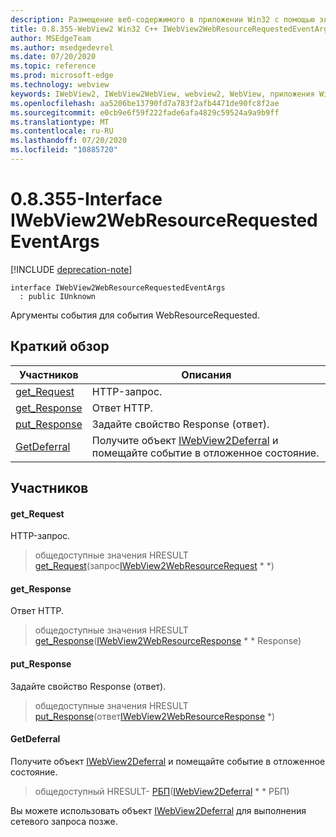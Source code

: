 ```yaml
---
description: Размещение веб-содержимого в приложении Win32 с помощью элемента управления Microsoft Edge WebView2
title: 0.8.355-WebView2 Win32 C++ IWebView2WebResourceRequestedEventArgs
author: MSEdgeTeam
ms.author: msedgedevrel
ms.date: 07/20/2020
ms.topic: reference
ms.prod: microsoft-edge
ms.technology: webview
keywords: IWebView2, IWebView2WebView, webview2, WebView, приложения Win32, Win32, EDGE
ms.openlocfilehash: aa5206be13790fd7a783f2afb4471de90fc8f2ae
ms.sourcegitcommit: e0cb9e6f59f222fade6afa4829c59524a9a9b9ff
ms.translationtype: MT
ms.contentlocale: ru-RU
ms.lasthandoff: 07/20/2020
ms.locfileid: "10885720"
---
```

# 0.8.355-Interface IWebView2WebResourceRequestedEventArgs 

[!INCLUDE [deprecation-note](../../includes/deprecation-note.md)]

```
interface IWebView2WebResourceRequestedEventArgs
  : public IUnknown
```

Аргументы события для события WebResourceRequested.

## Краткий обзор

 Участников                        | Описания
--------------------------------|---------------------------------------------
[get_Request](#get_request) | HTTP-запрос.
[get_Response](#get_response) | Ответ HTTP.
[put_Response](#put_response) | Задайте свойство Response (ответ).
[GetDeferral](#getdeferral) | Получите объект [IWebView2Deferral](IWebView2Deferral.md) и помещайте событие в отложенное состояние.

## Участников

#### get_Request 

HTTP-запрос.

> общедоступные значения HRESULT [get_Request](#get_request)(запрос[IWebView2WebResourceRequest](IWebView2WebResourceRequest.md) * *)

#### get_Response 

Ответ HTTP.

> общедоступные значения HRESULT [get_Response](#get_response)([IWebView2WebResourceResponse](IWebView2WebResourceResponse.md) * * Response)

#### put_Response 

Задайте свойство Response (ответ).

> общедоступные значения HRESULT [put_Response](#put_response)(ответ[IWebView2WebResourceResponse](IWebView2WebResourceResponse.md) *)

#### GetDeferral 

Получите объект [IWebView2Deferral](IWebView2Deferral.md) и помещайте событие в отложенное состояние.

> общедоступный HRESULT- [РБП](#getdeferral)([IWebView2Deferral](IWebView2Deferral.md) * * РБП)

Вы можете использовать объект [IWebView2Deferral](IWebView2Deferral.md) для выполнения сетевого запроса позже.

